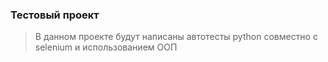 ### Тестовый проект
> В данном проекте будут написаны автотесты python совместно с selenium и использованием ООП

 
